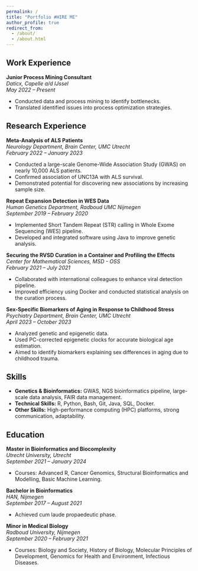 ```yaml
---
permalink: /
title: "Portfolio #HIRE ME"
author_profile: true
redirect_from: 
  - /about/
  - /about.html
---
```



## Work Experience

**Junior Process Mining Consultant**  
*Daticx, Capelle a/d IJssel*  
*May 2022 – Present*  
- Conducted data and process mining to identify bottlenecks.
- Translated identified issues into process optimization strategies.

## Research Experience

**Meta-Analysis of ALS Patients**  
*Neurology Department, Brain Center, UMC Utrecht*  
*February 2022 – January 2023*  
- Conducted a large-scale Genome-Wide Association Study (GWAS) on nearly 10,000 ALS patients.
- Confirmed association of UNC13A with ALS survival.
- Demonstrated potential for discovering new associations by increasing sample size.

**Repeat Expansion Detection in WES Data**  
*Human Genetics Department, Radboud UMC Nijmegen*  
*September 2019 – February 2020*  
- Implemented Short Tandem Repeat (STR) calling in Whole Exome Sequencing (WES) pipeline.
- Developed and integrated software using Java to improve genetic analysis.

**Securing the RVSD Curation in a Container and Profiling the Effects**  
*Center for Mathematical Sciences, MSD - OSS*  
*February 2021 – July 2021*  
- Collaborated with international colleagues to enhance viral detection pipeline.
- Improved efficiency using Docker and conducted statistical analysis on the curation process.

**Sex-Specific Biomarkers of Aging in Response to Childhood Stress**  
*Psychiatry Department, Brain Center, UMC Utrecht*  
*April 2023 – October 2023*  
- Analyzed genetic and epigenetic data.
- Used PC-corrected epigenetic clocks for accurate biological age estimation.
- Aimed to identify biomarkers explaining sex differences in aging due to childhood trauma.

## Skills
- **Genetics & Bioinformatics:** GWAS, NGS bioinformatics pipeline, large-scale data analysis, FAIR data management.
- **Technical Skills:** R, Python, Bash, Git, Java, SQL, Docker.
- **Other Skills:** High-performance computing (HPC) platforms, strong communication, adaptability.

## Education

**Master in Bioinformatics and Biocomplexity**  
*Utrecht University, Utrecht*  
*September 2021 – January 2024*  
- Courses: Advanced R, Cancer Genomics, Structural Bioinformatics and Modelling, Basic Machine Learning.

**Bachelor in Bioinformatics**  
*HAN, Nijmegen*  
*September 2017 – August 2021*  
- Achieved cum laude propaedeutic phase.

**Minor in Medical Biology**  
*Radboud University, Nijmegen*  
*September 2020 – February 2021*  
- Courses: Biology and Society, History of Biology, Molecular Principles of Development, Genomics for Health and Environment, Infectious Diseases.